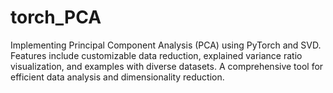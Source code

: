 # torch_PCA
Implementing Principal Component Analysis (PCA) using PyTorch and SVD. Features include customizable data reduction, explained variance ratio visualization, and examples with diverse datasets. A comprehensive tool for efficient data analysis and dimensionality reduction.
